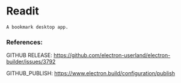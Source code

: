 # Readit

    A bookmark desktop app.

### References:

GITHUB RELEASE: https://github.com/electron-userland/electron-builder/issues/3792

GITHUB_PUBLISH: https://www.electron.build/configuration/publish

